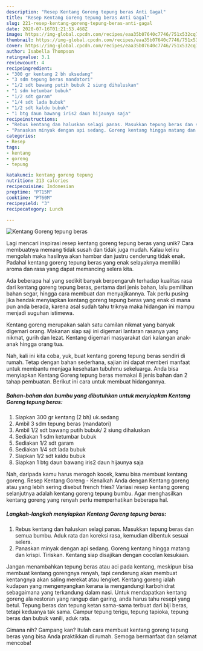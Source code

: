 ```yaml
---
description: "Resep Kentang Goreng tepung beras Anti Gagal"
title: "Resep Kentang Goreng tepung beras Anti Gagal"
slug: 221-resep-kentang-goreng-tepung-beras-anti-gagal
date: 2020-07-16T01:21:53.468Z
image: https://img-global.cpcdn.com/recipes/eaa35b07640c7746/751x532cq70/kentang-goreng-tepung-beras-foto-resep-utama.jpg
thumbnail: https://img-global.cpcdn.com/recipes/eaa35b07640c7746/751x532cq70/kentang-goreng-tepung-beras-foto-resep-utama.jpg
cover: https://img-global.cpcdn.com/recipes/eaa35b07640c7746/751x532cq70/kentang-goreng-tepung-beras-foto-resep-utama.jpg
author: Isabella Thompson
ratingvalue: 3.1
reviewcount: 4
recipeingredient:
- "300 gr kentang 2 bh uksedang"
- "3 sdm tepung beras mandatori"
- "1/2 sdt bawang putih bubuk 2 siung dihaluskan"
- "1 sdm ketumbar bubuk"
- "1/2 sdt garam"
- "1/4 sdt lada bubuk"
- "1/2 sdt kaldu bubuk"
- "1 btg daun bawang iris2 daun hijaunya saja"
recipeinstructions:
- "Rebus kentang dan haluskan selagi panas. Masukkan tepung beras dan semua bumbu. Aduk rata dan koreksi rasa, kemudian dibentuk sesuai selera."
- "Panaskan minyak dengan api sedang. Goreng kentang hingga matang dan krispi. Tiriskan. Kentang siap disajikan dengan cocolan kesukaan."
categories:
- Resep
tags:
- kentang
- goreng
- tepung

katakunci: kentang goreng tepung 
nutrition: 213 calories
recipecuisine: Indonesian
preptime: "PT15M"
cooktime: "PT60M"
recipeyield: "3"
recipecategory: Lunch

---
```



![Kentang Goreng tepung beras](https://img-global.cpcdn.com/recipes/eaa35b07640c7746/751x532cq70/kentang-goreng-tepung-beras-foto-resep-utama.jpg)

Lagi mencari inspirasi resep kentang goreng tepung beras yang unik? Cara membuatnya memang tidak susah dan tidak juga mudah. Kalau keliru mengolah maka hasilnya akan hambar dan justru cenderung tidak enak. Padahal kentang goreng tepung beras yang enak selayaknya memiliki aroma dan rasa yang dapat memancing selera kita.

Ada beberapa hal yang sedikit banyak berpengaruh terhadap kualitas rasa dari kentang goreng tepung beras, pertama dari jenis bahan, lalu pemilihan bahan segar, hingga cara membuat dan menyajikannya. Tak perlu pusing jika hendak menyiapkan kentang goreng tepung beras yang enak di mana pun anda berada, karena asal sudah tahu triknya maka hidangan ini mampu menjadi suguhan istimewa.

Kentang goreng merupakan salah satu camilan nikmat yang banyak digemari orang. Makanan siap saji ini digemari lantaran rasanya yang nikmat, gurih dan lezat. Kentang digemari masyarakat dari kalangan anak-anak hingga orang tua.


Nah, kali ini kita coba, yuk, buat kentang goreng tepung beras sendiri di rumah. Tetap dengan bahan sederhana, sajian ini dapat memberi manfaat untuk membantu menjaga kesehatan tubuhmu sekeluarga. Anda bisa menyiapkan Kentang Goreng tepung beras memakai 8 jenis bahan dan 2 tahap pembuatan. Berikut ini cara untuk membuat hidangannya.

<!--inarticleads1-->

##### Bahan-bahan dan bumbu yang dibutuhkan untuk menyiapkan Kentang Goreng tepung beras:

1. Siapkan 300 gr kentang (2 bh) uk.sedang
1. Ambil 3 sdm tepung beras (mandatori)
1. Ambil 1/2 sdt bawang putih bubuk/ 2 siung dihaluskan
1. Sediakan 1 sdm ketumbar bubuk
1. Sediakan 1/2 sdt garam
1. Sediakan 1/4 sdt lada bubuk
1. Siapkan 1/2 sdt kaldu bubuk
1. Siapkan 1 btg daun bawang iris2 daun hijaunya saja


Nah, daripada kamu harus merogoh kocek, kamu bisa membuat kentang goreng. Resep Kentang Goreng - Kenalkah Anda dengan Kentang goreng atau yang lebih sering disebut french fries? Variasi resep kentang goreng selanjutnya adalah kentang goreng tepung bumbu. Agar menghasilkan kentang goreng yang renyah perlu memperhatikan beberapa hal. 

<!--inarticleads2-->

##### Langkah-langkah menyiapkan Kentang Goreng tepung beras:

1. Rebus kentang dan haluskan selagi panas. Masukkan tepung beras dan semua bumbu. Aduk rata dan koreksi rasa, kemudian dibentuk sesuai selera.
1. Panaskan minyak dengan api sedang. Goreng kentang hingga matang dan krispi. Tiriskan. Kentang siap disajikan dengan cocolan kesukaan.


Jangan menambahkan tepung beras atau aci pada kentang, meskipun bisa membuat kentang gorengnya renyah, tapi cenderung akan membuat kentangnya akan saling merekat atau lengket. Kentang goreng ialah kudapan yang mengenyangkan kerana ia mengandungi karbohidrat sebagaimana yang terkandung dalam nasi. Untuk mendapatkan kentang goreng ala restoran yang rangup dan garing, anda harus tahu resepi yang betul. Tepung beras dan tepung ketan sama-sama terbuat dari biji beras, tetapi keduanya tak sama. Campur tepung terigu, tepung tapioka, tepung beras dan bubuk vanili, aduk rata. 

Gimana nih? Gampang kan? Itulah cara membuat kentang goreng tepung beras yang bisa Anda praktikkan di rumah. Semoga bermanfaat dan selamat mencoba!
